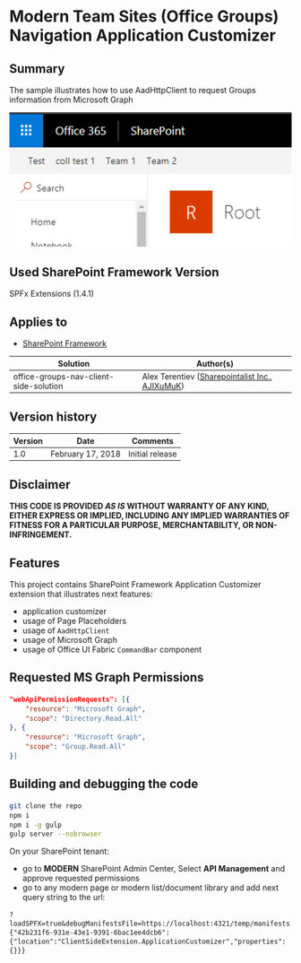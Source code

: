 # Modern Team Sites (Office Groups) Navigation Application Customizer

## Summary
The sample illustrates how to use AadHttpClient to request Groups information from Microsoft Graph

![React Slider Field Customizer](./assets/office-groups-nav.png)

## Used SharePoint Framework Version 
SPFx Extensions (1.4.1)

## Applies to

* [SharePoint Framework](http://dev.office.com/sharepoint/docs/spfx/sharepoint-framework-overview)

Solution|Author(s)
--------|---------
office-groups-nav-client-side-solution | Alex Terentiev ([Sharepointalist Inc.](http://www.sharepointalist.com), [AJIXuMuK](https://github.com/AJIXuMuK))

## Version history

Version|Date|Comments
-------|----|--------
1.0|February 17, 2018|Initial release


## Disclaimer
**THIS CODE IS PROVIDED *AS IS* WITHOUT WARRANTY OF ANY KIND, EITHER EXPRESS OR IMPLIED, INCLUDING ANY IMPLIED WARRANTIES OF FITNESS FOR A PARTICULAR PURPOSE, MERCHANTABILITY, OR NON-INFRINGEMENT.**

## Features
This project contains SharePoint Framework Application Customizer extension that illustrates next features:
* application customizer
* usage of Page Placeholders
* usage of `AadHttpClient`
* usage of Microsoft Graph
* usage of Office UI Fabric `CommandBar` component

## Requested MS Graph Permissions
```json
"webApiPermissionRequests": [{
    "resource": "Microsoft Graph",
    "scope": "Directory.Read.All"
}, {
    "resource": "Microsoft Graph",
    "scope": "Group.Read.All"
}]
```

## Building and debugging the code

```bash
git clone the repo
npm i
npm i -g gulp
gulp server --nobrowser
```

On your SharePoint tenant:
* go to **MODERN** SharePoint Admin Center, Select **API Management** and approve requested permissions
* go to any modern page or modern list/document library and add next query string to the url:
```
?loadSPFX=true&debugManifestsFile=https://localhost:4321/temp/manifests.js&customActions={"42b231f6-931e-43e1-9391-6bac1ee4dcb6":{"location":"ClientSideExtension.ApplicationCustomizer","properties":{}}}
```
